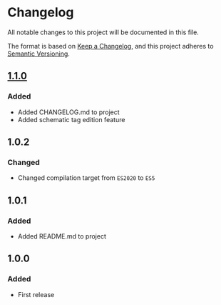 # Changelog
All notable changes to this project will be documented in this file.

The format is based on [Keep a Changelog](https://keepachangelog.com/en/1.0.0/),
and this project adheres to [Semantic Versioning](https://semver.org/spec/v2.0.0.html).
## [1.1.0]
### Added
- Added CHANGELOG.md to project
- Added schematic tag edition feature

## 1.0.2
### Changed
- Changed compilation target from `ES2020` to `ES5`

## 1.0.1
### Added
- Added README.md to project

## 1.0.0
### Added
  - First release

[1.1.0]: https://github.com/JeanJPNM/mindustry-schematic-parser/releases/tag/v1.1.0
